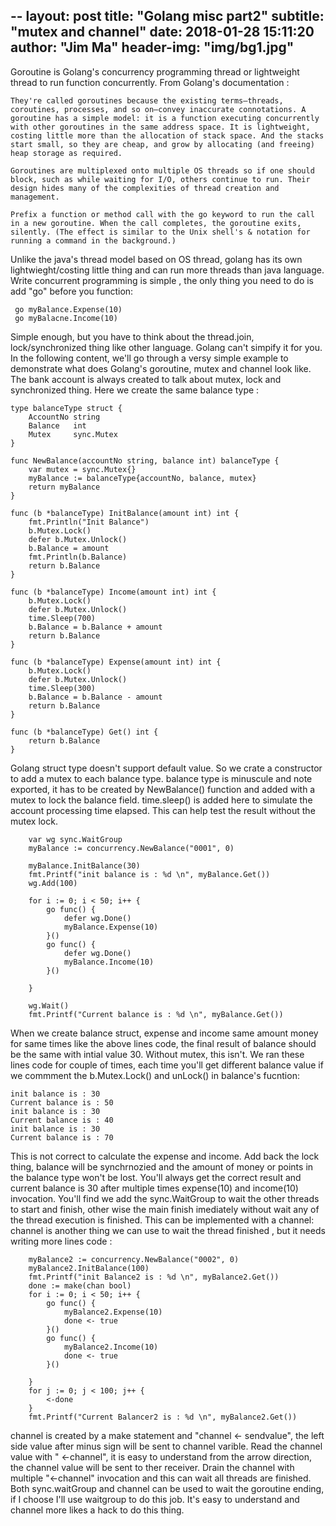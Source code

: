--
layout:     post
title:      "Golang misc part2"
subtitle:   "mutex and channel"
date:       2018-01-28 15:11:20
author:     "Jim Ma"
header-img: "img/bg1.jpg"
---
Goroutine is Golang's concurrency programming thread or lightweight thread to run function concurrently. 
From Golang's documentation : 
```
They're called goroutines because the existing terms—threads, coroutines, processes, and so on—convey inaccurate connotations. A goroutine has a simple model: it is a function executing concurrently with other goroutines in the same address space. It is lightweight, costing little more than the allocation of stack space. And the stacks start small, so they are cheap, and grow by allocating (and freeing) heap storage as required.

Goroutines are multiplexed onto multiple OS threads so if one should block, such as while waiting for I/O, others continue to run. Their design hides many of the complexities of thread creation and management.

Prefix a function or method call with the go keyword to run the call in a new goroutine. When the call completes, the goroutine exits, silently. (The effect is similar to the Unix shell's & notation for running a command in the background.)
```
Unlike the java's thread model based on OS thread, golang has its own lightwieght/costing little thing and can run more threads than java language. Write concurrent programming is simple , the only thing you need to do is add "go" before you function:
```
 go myBalance.Expense(10)
 go myBalacne.Income(10)
```
Simple enough, but you have to think about the thread.join, lock/synchronized thing like other language. Golang can't simpify it for you. In the following content, we'll go through a versy simple example to demonstrate what does Golang's goroutine, mutex and channel look like.
The bank account is always created to talk about mutex, lock and synchronized thing. Here we create the same balance type : 
```
type balanceType struct {
	AccountNo string
	Balance   int
	Mutex     sync.Mutex
}

func NewBalance(accountNo string, balance int) balanceType {
	var mutex = sync.Mutex{}
	myBalance := balanceType{accountNo, balance, mutex}
	return myBalance
}

func (b *balanceType) InitBalance(amount int) int {
	fmt.Println("Init Balance")
	b.Mutex.Lock()
	defer b.Mutex.Unlock()
	b.Balance = amount
	fmt.Println(b.Balance)
	return b.Balance
}

func (b *balanceType) Income(amount int) int {
	b.Mutex.Lock()
	defer b.Mutex.Unlock()
	time.Sleep(700)
	b.Balance = b.Balance + amount
	return b.Balance
}

func (b *balanceType) Expense(amount int) int {
	b.Mutex.Lock()
	defer b.Mutex.Unlock()
	time.Sleep(300)
	b.Balance = b.Balance - amount
	return b.Balance
}

func (b *balanceType) Get() int {
	return b.Balance
}

```
Golang struct type doesn't support default value. So we crate a constructor to add a mutex to each balance type. balance type is minuscule and note exported, it has to be created by NewBalance() function and added with a mutex to lock the balance field.  time.sleep() is added here to 
simulate the account processing time elapsed. This can help test the result without the mutex lock. 
```
    var wg sync.WaitGroup
	myBalance := concurrency.NewBalance("0001", 0)

	myBalance.InitBalance(30)
	fmt.Printf("init balance is : %d \n", myBalance.Get())
	wg.Add(100)

	for i := 0; i < 50; i++ {
		go func() {
			defer wg.Done()
			myBalance.Expense(10)
		}()
		go func() {
			defer wg.Done()
			myBalance.Income(10)
		}()

	}

	wg.Wait()
	fmt.Printf("Current balance is : %d \n", myBalance.Get())
```
When we create balance struct, expense and income same amount money for same times like the above lines code, the final result of balance should be the same with intial value 30. Without mutex, this isn't. We ran these lines code for couple of times, each time you'll get different balance value if we commment the b.Mutex.Lock() and unLock() in balance's fucntion:
```
init balance is : 30
Current balance is : 50
init balance is : 30
Current balance is : 40
init balance is : 30
Current balance is : 70
```
This is not correct to calculate the expense and income. Add back the lock thing, balance will be synchrnozied and the amount of money or points in the balance type won't be lost.  You'll always get the correct result and current balance is 30 after multiple times expense(10) and income(10) invocation.
You'll find we add the sync.WaitGroup to wait the other threads to start and finish, other wise the main finish imediately without wait any of the thread execution is finished. This can be implemented with a channel:
channel is another thing we can use to wait the thread finished , but it needs writing more lines code :
```
    myBalance2 := concurrency.NewBalance("0002", 0)
	myBalance2.InitBalance(100)
	fmt.Printf("init Balance2 is : %d \n", myBalance2.Get())
	done := make(chan bool)
	for i := 0; i < 50; i++ {
		go func() {
			myBalance2.Expense(10)
			done <- true
		}()
		go func() {
			myBalance2.Income(10)
			done <- true
		}()

	}
	for j := 0; j < 100; j++ {
		<-done
	}
	fmt.Printf("Current Balancer2 is : %d \n", myBalance2.Get())
```
channel is created by a make statement and "channel <- sendvalue", the left side value after minus sign will be sent to channel varible. Read the channel value with  " <-channel", it is easy to understand from the arrow direction, the channel value will be sent to ther receiver. 
Drain the channel with  multiple "<-channel" invocation and this can wait all threads are finished.
Both sync.waitGroup and channel can be used to wait the goroutine ending, if I choose I'll use waitgroup to do this job. It's easy to understand and channel more likes a hack to do this thing. 

  


